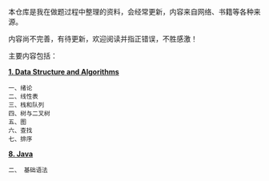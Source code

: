 本仓库是我在做题过程中整理的资料，会经常更新，内容来自网络、书籍等各种来源。

内容尚不完善，有待更新，欢迎阅读并指正错误，不胜感激！

主要内容包括：

**<a href="01. Data Structure and Algorithms.md" title="Title">1. Data Structure and Algorithms</a>**

	一、绪论
	二、线性表
	三、栈和队列
	四、树与二叉树
	五、图
	六、查找
	七、排序

**<a href="08. Java.md" title="Title">8. Java</a>**
	
	二、 基础语法



